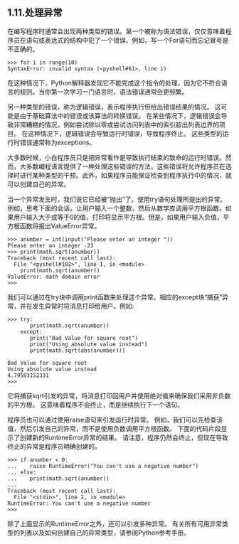 ## 1.11.处理异常

在编写程序时通常会出现两种类型的错误。第一个被称为语法错误，仅仅意味着程序员在语句或表达式的结构中犯了一个错误。例如，写一个For语句而忘记冒号是不正确的。

````
>>> for i in range(10)
SyntaxError: invalid syntax (<pyshell#61>, line 1)
````

在这种情况下，Python解释器发现它不能完成这个指令的处理，因为它不符合语言的规则。当你第一次学习一门语言时，语法错误通常会更频繁。

另一种类型的错误，称为逻辑错误，表示程序执行但给出错误结果的情况。 这可能是由于基础算法中的错误或该算法的转换错误。 在某些情况下，逻辑错误会导致非常糟糕的情况，例如尝试除以零或尝试访问列表中的索引超出列表边界的项目。 在这种情况下，逻辑错误会导致运行时错误，导致程序终止。 这些类型的运行时错误通常称为exceptions。

大多数时候，小白程序员只是把异常看作是导致执行结束的致命的运行时错误。然而，大多数编程语言提供了一种处理这些错误的方法，这些错误将允许程序员在选择时进行某种类型的干预。此外，如果程序员能保证检查到程序执行中的情况，就可以创建自己的异常。

当一个异常发生时，我们说它已经被“抛出”了。使用try语句处理所提出的异常。例如，思考下面的会话，让用户输入一个整数，然后从数学库调用平方根函数。如果用户输入大于或等于0的值，打印将显示平方根。但是，如果用户输入负值，平方根函数将报出ValueError异常。

````
>>> anumber = int(input("Please enter an integer "))
Please enter an integer -23
>>> print(math.sqrt(anumber))
Traceback (most recent call last):
  File "<pyshell#102>", line 1, in <module>
    print(math.sqrt(anumber))
ValueError: math domain error
>>>
````

我们可以通过在try块中调用print函数来处理这个异常。相应的except块“捕获”异常，并在发生异常时将消息打印给用户。例如:

````
>>> try:
       print(math.sqrt(anumber))
    except:
       print("Bad Value for square root")
       print("Using absolute value instead")
       print(math.sqrt(abs(anumber)))

Bad Value for square root
Using absolute value instead
4.79583152331
>>>
````

它将捕获sqrt引发的异常，将消息打印回用户并使用绝对值来确保我们采用非负数的平方根。 这意味着程序不会终止，而是继续执行下一个语句。

程序员也可以通过使用raise语句来引发运行时异常。 例如，我们可以先检查该值，然后引发自己的异常，而不是使用负数调用平方根函数。 下面的代码片段显示了创建新的RuntimeError异常的结果。 请注意，程序仍然会终止，但现在导致终止的异常是程序员明确创建的。

````
>>> if anumber < 0:
...    raise RuntimeError("You can't use a negative number")
... else:
...    print(math.sqrt(anumber))
...
Traceback (most recent call last):
  File "<stdin>", line 2, in <module>
RuntimeError: You can't use a negative number
>>>
````

除了上面显示的RuntimeError之外，还可以引发多种异常。 有关所有可用异常类型的列表以及如何创建自己的异常类型，请参阅Python参考手册。



























